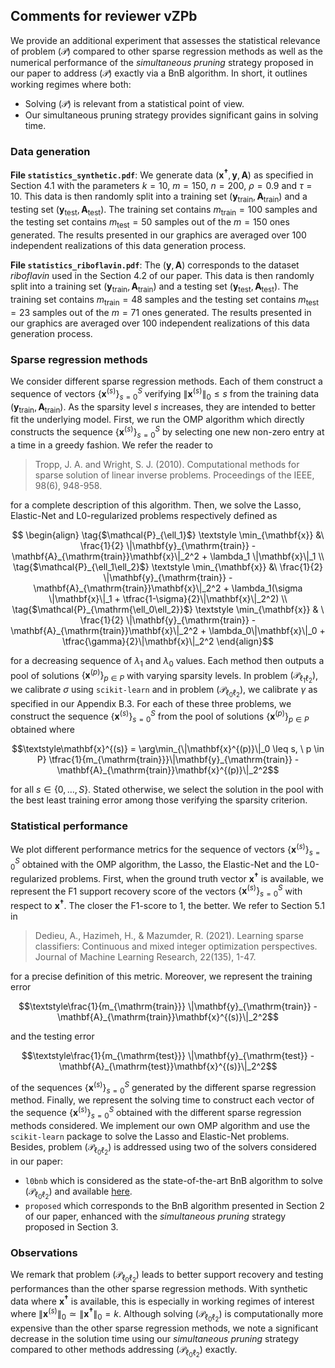 Comments for reviewer vZPb
--------------------------

We provide an additional experiment that assesses the statistical relevance of problem $(\mathcal{P})$ compared to other sparse regression methods as well as the numerical performance of the *simultaneous pruning* strategy proposed in our paper to address $(\mathcal{P})$ exactly via a BnB algorithm.
In short, it outlines working regimes where both:

- Solving $(\mathcal{P})$ is relevant from a statistical point of view.
- Our simultaneous pruning strategy provides significant gains in solving time.

### Data generation

**File `statistics_synthetic.pdf`**: 
We generate data $(\mathbf{x^{\dagger}},\mathbf{y},\mathbf{A})$ as specified in Section 4.1 with the parameters $k=10$, $m=150$, $n=200$, $\rho=0.9$ and $\tau=10$.
This data is then randomly split into a training set $(\mathbf{y}_{\mathrm{train}},\mathbf{A}_{\mathrm{train}})$ and a testing set $(\mathbf{y}_{\mathrm{test}},\mathbf{A}_{\mathrm{test}})$.
The training set contains $m_{\mathrm{train}}=100$ samples and the testing set contains $m_{\mathrm{test}}=50$ samples out of the $m = 150$ ones generated.
The results presented in our graphics are averaged over $100$ independent realizations of this data generation process.

**File `statistics_riboflavin.pdf`**: 
The $(\mathbf{y},\mathbf{A})$ corresponds to the dataset *riboflavin* used in the Section 4.2 of our paper.
This data is then randomly split into a training set $(\mathbf{y}_{\mathrm{train}},\mathbf{A}_{\mathrm{train}})$ and a testing set $(\mathbf{y}_{\mathrm{test}},\mathbf{A}_{\mathrm{test}})$.
The training set contains $m_{\mathrm{train}}=48$ samples and the testing set contains $m_{\mathrm{test}}=23$ samples out of the $m = 71$ ones generated.
The results presented in our graphics are averaged over $100$ independent realizations of this data generation process.

### Sparse regression methods

We consider different sparse regression methods.
Each of them construct a sequence of vectors $\{\mathbf{x}^{(s)}\}_{s=0}^{S}$ verifying $\|\mathbf{x}^{(s)}\|_0 \leq s$ from the training data $(\mathbf{y}_{\mathrm{train}},\mathbf{A}_{\mathrm{train}})$.
As the sparsity level $s$ increases, they are intended to better fit the underlying model.
First, we run the OMP algorithm which directly constructs the sequence $\{\mathbf{x}^{(s)}\}_{s=0}^{S}$ by selecting one new non-zero entry at a time in a greedy fashion.
We refer the reader to 

> Tropp, J. A. and Wright, S. J. (2010). Computational methods for sparse solution of linear inverse problems. Proceedings of the IEEE, 98(6), 948-958.

for a complete description of this algorithm.
Then, we solve the Lasso, Elastic-Net and L0-regularized problems respectively defined as

$$
\begin{align}
    \tag{$\mathcal{P}_{\ell_1}$}
    \textstyle \min_{\mathbf{x}} &\ \frac{1}{2} \|\mathbf{y}_{\mathrm{train}} - \mathbf{A}_{\mathrm{train}}\mathbf{x}\|_2^2 + \lambda_1 \|\mathbf{x}\|_1 \\
    \tag{$\mathcal{P}_{\ell_1\ell_2}$}
    \textstyle \min_{\mathbf{x}} &\ \frac{1}{2} \|\mathbf{y}_{\mathrm{train}} - \mathbf{A}_{\mathrm{train}}\mathbf{x}\|_2^2 + \lambda_1(\sigma \|\mathbf{x}\|_1 + \tfrac{1-\sigma}{2}\|\mathbf{x}\|_2^2) \\
    \tag{$\mathcal{P}_{\mathrm{\ell_0\ell_2}}$}
    \textstyle \min_{\mathbf{x}} & \ \frac{1}{2} \|\mathbf{y}_{\mathrm{train}} - \mathbf{A}_{\mathrm{train}}\mathbf{x}\|_2^2 + \lambda_0\|\mathbf{x}\|_0 + \tfrac{\gamma}{2}\|\mathbf{x}\|_2^2
\end{align}$$

for a decreasing sequence of $\lambda_1$ and $\lambda_0$ values.
Each method then outputs a pool of solutions $\{\mathbf{x}^{(p)}\}_{p \in P}$ with varying sparsity levels.
In problem $(\mathcal{P}_{\ell_1\ell_2})$, we calibrate $\sigma$ using `scikit-learn` and in problem $(\mathcal{P}_{\ell_0\ell_2})$, we calibrate $\gamma$ as specified in our Appendix B.3.
For each of these three problems, we construct the sequence $\{\mathbf{x}^{(s)}\}_{s=0}^{S}$ from the pool of solutions $\{\mathbf{x}^{(p)}\}_{p \in P}$ obtained where 

$$\textstyle\mathbf{x}^{(s)} = \arg\min_{\|\mathbf{x}^{(p)}\|_0 \leq s, \ p \in P} \tfrac{1}{m_{\mathrm{train}}}\|\mathbf{y}_{\mathrm{train}} - \mathbf{A}_{\mathrm{train}}\mathbf{x}^{(p)}\|_2^2$$

for all $s \in \{0,\ldots,S\}$.
Stated otherwise, we select the solution in the pool with the best least training error among those verifying the sparsity criterion.

### Statistical performance

We plot different performance metrics for the sequence of vectors $\{\mathbf{x}^{(s)}\}_{s=0}^{S}$ obtained with the OMP algorithm, the Lasso, the Elastic-Net and the L0-regularized problems.
First, when the ground truth vector $\mathbf{x^{\dagger}}$ is available, we represent the F1 support recovery score of the vectors $\{\mathbf{x}^{(s)}\}_{s=0}^{S}$ with respect to $\mathbf{x^{\dagger}}$.
The closer the F1-score to $1$, the better.
We refer to Section 5.1 in 

> Dedieu, A., Hazimeh, H., & Mazumder, R. (2021). Learning sparse classifiers: Continuous and mixed integer optimization perspectives. Journal of Machine Learning Research, 22(135), 1-47.

for a precise definition of this metric.
Moreover, we represent the training error

$$\textstyle\frac{1}{m_{\mathrm{train}}} \|\mathbf{y}_{\mathrm{train}} - \mathbf{A}_{\mathrm{train}}\mathbf{x}^{(s)}\|_2^2$$

and the testing error

$$\textstyle\frac{1}{m_{\mathrm{test}}} \|\mathbf{y}_{\mathrm{test}} - \mathbf{A}_{\mathrm{test}}\mathbf{x}^{(s)}\|_2^2$$

of the sequences $\{\mathbf{x}^{(s)}\}_{s=0}^{S}$ generated by the different sparse regression method.
Finally, we represent the solving time to construct each vector of the sequence $\{\mathbf{x}^{(s)}\}_{s=0}^{S}$ obtained with the different sparse regression methods considered.
We implement our own OMP algorithm and use the `scikit-learn` package to solve the Lasso and Elastic-Net problems.
Besides, problem $(\mathcal{P}_{\ell_0\ell_2})$ is addressed using two of the solvers considered in our paper:
- `l0bnb` which is considered as the state-of-the-art BnB algorithm to solve $(\mathcal{P}_{\ell_0\ell_2})$ and available [here](https://github.com/alisaab/l0bnb).
- `proposed` which corresponds to the BnB algorithm presented in Section 2 of our paper, enhanced with the *simultaneous pruning* strategy proposed in Section 3.

### Observations

We remark that problem $(\mathcal{P}_{\ell_0\ell_2})$ leads to better support recovery and testing performances than the other sparse regression methods.
With synthetic data where $\mathbf{x^{\dagger}}$ is available, this is especially in working regimes of interest where $\|\mathbf{x}^{(s)}\|_0 \simeq \|\mathbf{x^{\dagger}}\|_0 = k$.
Although solving $(\mathcal{P}_{\ell_0\ell_2})$ is computationally more expensive than the other sparse regression methods, we note a significant decrease in the solution time using our *simultaneous pruning* strategy compared to other methods addressing $(\mathcal{P}_{\ell_0\ell_2})$ exactly.